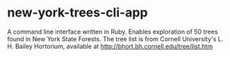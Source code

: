 # new-york-trees-cli-app
A command line interface written in Ruby. Enables exploration of 50 trees found in New York State Forests. The tree list is from Cornell University's L. H. Bailey Hortorium, available at http://bhort.bh.cornell.edu/tree/list.htm 
